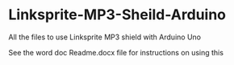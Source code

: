 # Linksprite-MP3-Sheild-Arduino
All the files to use Linksprite MP3 shield with Arduino Uno

See the word doc Readme.docx file for instructions on using this

